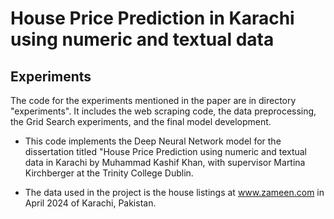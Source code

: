 # House Price Prediction in Karachi using numeric and textual data

## Experiments
The code for the experiments mentioned in the paper are in directory "experiments". It includes the web scraping code, the data preprocessing, the Grid Search experiments, and the final model development.


* This code implements the Deep Neural Network model for the dissertation titled "House Price Prediction using numeric and textual data in Karachi by Muhammad Kashif Khan, with supervisor Martina Kirchberger at the Trinity College Dublin.

* The data used in the project is the house listings at www.zameen.com in April 2024 of Karachi, Pakistan.